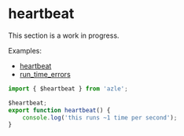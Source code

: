 # heartbeat

This section is a work in progress.

Examples:

-   [heartbeat](https://github.com/demergent-labs/azle/tree/main/examples/heartbeat)
-   [run_time_errors](https://github.com/demergent-labs/azle/tree/main/examples/run_time_errors)

```typescript
import { $heartbeat } from 'azle';

$heartbeat;
export function heartbeat() {
    console.log('this runs ~1 time per second');
}
```
